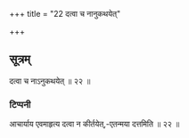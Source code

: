 +++
title = "22 दत्वा च नानुकथयेत्"

+++
## सूत्रम्
दत्वा च नाऽनुकथयेत् ॥ २२ ॥  
### टिप्पनी
आचार्याय एवमाहृत्य दत्वा न कीर्तयेत्,-एतन्मया दत्तमिति ॥ २२ ॥  
